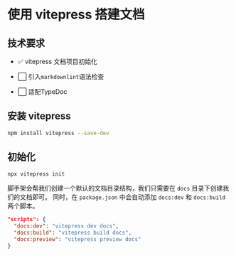 # 使用 vitepress 搭建文档

## 技术要求

- ✅ vitepress 文档项目初始化

- ⬜ 引入`markdownlint`语法检查

- ⬜ 适配TypeDoc

## 安装 vitepress

```bash
npm install vitepress --save-dev
```

## 初始化

```bash
npx vitepress init
```

脚手架会帮我们创建一个默认的文档目录结构，我们只需要在 `docs` 目录下创建我们的文档即可。
同时，在 `package.json` 中会自动添加 `docs:dev` 和 `docs:build` 两个脚本。

```json
"scripts": {
  "docs:dev": "vitepress dev docs",
  "docs:build": "vitepress build docs",
  "docs:preview": "vitepress preview docs"
}
```
